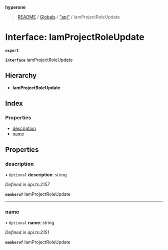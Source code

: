 **hyperone**

> [README](../README.md) / [Globals](../globals.md) / ["api"](../modules/_api_.md) / IamProjectRoleUpdate

# Interface: IamProjectRoleUpdate

**`export`** 

**`interface`** IamProjectRoleUpdate

## Hierarchy

* **IamProjectRoleUpdate**

## Index

### Properties

* [description](_api_.iamprojectroleupdate.md#description)
* [name](_api_.iamprojectroleupdate.md#name)

## Properties

### description

• `Optional` **description**: string

*Defined in api.ts:2157*

**`memberof`** IamProjectRoleUpdate

___

### name

• `Optional` **name**: string

*Defined in api.ts:2151*

**`memberof`** IamProjectRoleUpdate
